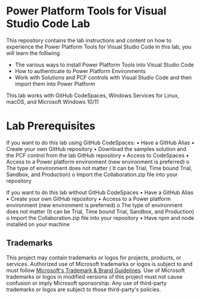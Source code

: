 # Power Platform Tools for Visual Studio Code  Lab

This repository contains the lab instructions and content on how to experience the Power Platform Tools for Visual Studio Code 
In this lab, you will learn the folliwing
 - The various ways to install Power Platform Tools into Visual Studio Code
 - How to authenticate to Power Platform Environments
 - Work with Solutions and PCF controls with Visual Studio Code and then import them into Power Platform

This lab works with GitHub CodeSpaces, Windows Services for Linux, macOS, and Microsoft Windows 10/11

# Lab Prerequisites
If you want to do this lab using GitHub CodeSpaces:
  •	Have a GitHub Alias 
  •	Create your own GitHub repository
  •	Download the samples solution and the PCF control from the lab GitHub repository
  •	Access to CodeSpaces
  •	Access to a Power platform environment (new environment is preferred)
    o	The type of environment does not matter ( It can be Trial, Time bound Trial,  Sandbox, and Production)
    o	Import the Collaboration.zip file into your repository 

If you want to do this lab without GitHub CodeSpaces
  •	Have a GitHub Alias 
  •	Create your own GitHub repository
  •	Access to a Power platform environment (new environment is preferred)
    o	The type of environment does not matter (It can be Trial, Time bound Trial, Sandbox, and Production)
    o	Import the Collaboration.zip file into your repository
  •	Have npm and node installed on your machine


## Trademarks

This project may contain trademarks or logos for projects, products, or services. Authorized use of Microsoft 
trademarks or logos is subject to and must follow 
[Microsoft's Trademark & Brand Guidelines](https://www.microsoft.com/en-us/legal/intellectualproperty/trademarks/usage/general).
Use of Microsoft trademarks or logos in modified versions of this project must not cause confusion or imply Microsoft sponsorship.
Any use of third-party trademarks or logos are subject to those third-party's policies.
